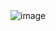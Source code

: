 <img alt="image" src="https://github.com/user-attachments/assets/29de3b5d-b16c-4db6-9795-359b42b2b2cc">
